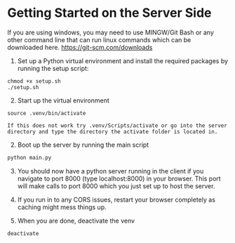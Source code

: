 # Getting Started on the Server Side
If you are using windows, you may need to use MINGW/Git Bash or any other command line that can run linux commands which can be downloaded here. https://git-scm.com/downloads
1. Set up a Python virtual environment and install the required packages by running the setup script:
```shell
chmod +x setup.sh
./setup.sh
```

2. Start up the virtual environment
```shell
source .venv/bin/activate

If this does not work try .venv/Scripts/activate or go into the server directory and type the directory the activate folder is located in.
```

2. Boot up the server by running the main script
```bash
python main.py
```

3. You should now have a python server running in the client if you navigate to port 8000 (type localhost:8000) in your browser. This port will make calls to port 8000 which you just set up to host the server.

4. If you run in to any CORS issues, restart your browser completely as caching might mess things up.

5. When you are done, deactivate the venv
```bash
deactivate
```

